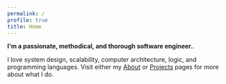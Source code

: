 ```yaml
---
permalink: /
profile: true
title: Home
---
```


**I'm a passionate, methodical, and thorough software engineer.**. 

I love system design, scalability, computer architecture, logic, and programming languages. Visit either my [About]({{site.baseurl}}/about) or [Projects]({{site.baseurl}}/projects) pages for more about what I do.
